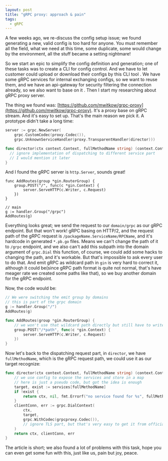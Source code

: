 ```yaml
---
layout: post
title: "gRPC proxy: approach & pain"
tags:
  - gRPC
---
```


A few weeks ago, we re-discuss the config setup issue; we found generating a new, valid config is too hard for anyone.
You must remember all the field, what we need at this time, some duplicate, some would change by the environment,
all the stuff became a setting nightmare!

So we start an epic to simplify the config definition and generation; one of these tasks was to create a CLI for config control.
And we have to let customer could upload or download their configs by this CLI tool
. We have some gRPC services for internal exchanging configs, so we want to reuse them,
and we have an api-gateway for security filtering the connection already, so we also want to base on it
. Then I start my researching about gRPC proxy server.

The thing we found was: [https://github.com/mwitkow/grpc-proxy](https://github.com/mwitkow/grpc-proxy).
It's a proxy base on gRPC stream. And it's easy to set up. That's the main reason we pick it. A prototype didn't take a long time:

```go
server := grpc.NewServer(
    grpc.CustomCodec(proxy.Codec()),
    grpc.UnknownServiceHandler(proxy.TransparentHandler(director)))

func director(ctx context.Context, fullMethodName string) (context.Context, *grpc.ClientConn, error) {
  // ignore implementation of dispatching to different service part
  // I would mention it later
}
```

And I found the gRPC server is `http.Server`, sounds great!

```
func AddRoutes(group *gin.RouterGroup) {
    group.POST("/", func(c *gin.Context) {
        server.ServeHTTP(c.Writer, c.Request)
    })
}

// main
g := handler.Group("/grpc")
AddRoutes(g)
```

Everything looks great; we send the request to our `domain/grpc` as our gRPC endpoint.
But that won't work! gRPC basing on HTTP/2, and the request path of the gRPC request is `/packageName.ServiceName/RPCName`,
and it's hardcode in generated `*.pb.go` files. Means we can't change the path of it to `/grpc` endpoint,
and we also can't add this subpath into the domain argument of `grpc.Dial` this function, of course,
we could add some hacks to changing the path, and it's workable. But that's impossible to ask every user to do that.
And emit gRPC as wildcard path in `gin` is very hard to correct it, although it could be(since gRPC path format is quite not normal,
that's have meager rate we created some paths like that), so we buy another domain for the gRPC endpoint.

Now, the code would be:

```go
// We were switching the emit group by domains
// this is part of the grpc domain
g := handler.Group("/")
AddRoutes(g)

func AddRoutes(group *gin.RouterGroup) {
    // we won't use that wildcard path directly but still have to write it down for path matching
    group.POST("/*path", func(c *gin.Context) {
        server.ServeHTTP(c.Writer, c.Request)
    })
}
```

Now let's back to the dispatching request part, in `director`, we have `fullMethodName`,
which is the gRPC request path, we could use it as our target recognize:

```go
func director(ctx context.Context, fullMethodName string) (context.Context, *grpc.ClientConn, error) {
    // we use config to expose the services and store in a map
    // here is just a pseudo code, but got the idea is enough
    target, exist := services[fullMethodName]
    if !exist {
        return ctx, nil, fmt.Errorf("no service found for %s", fullMethodName)
    }
    clientConn, err := grpc.DialContext(
        ctx,
        target,
        grpc.WithCodec(grpcproxy.Codec()),
        // ignore TLS part, but that's very easy to get it from official guide
    )
    return ctx, clientConn, err
}
```

The article is short; we also found a lot of problems with this task, hope you can even get some fun with this,
just like us, pain but joy, peace.
